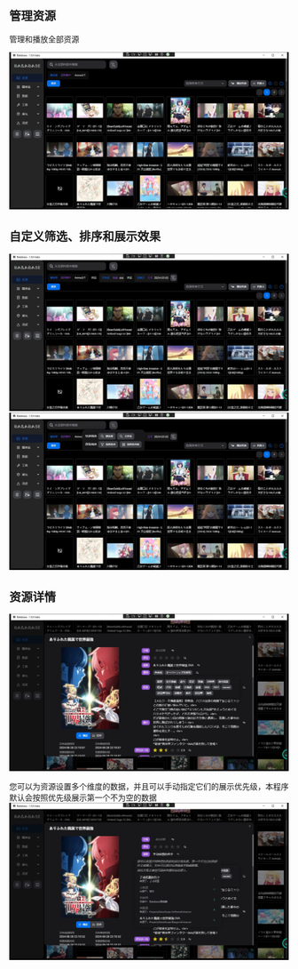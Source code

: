 ## 管理资源 <!-- {docsify-ignore} -->

管理和播放全部资源

![resource](../../img/resource-list-v190-1.png)

## 自定义筛选、排序和展示效果

![resource](../../img/resource-filter-v190-1.png)
![resource](../../img/resource-filter-v190-2.png)

## 资源详情

![resource](../../img/resource-detail-v190-1.png)

您可以为资源设置多个维度的数据，并且可以手动指定它们的展示优先级，本程序默认会按照优先级展示第一个不为空的数据
![resource](../../img/resource-detail-property-scope-1.png)
